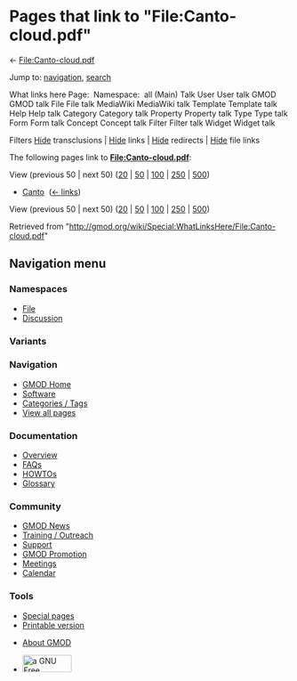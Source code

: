 <div id="mw-page-base" class="noprint">

</div>

<div id="mw-head-base" class="noprint">

</div>

<div id="content" class="mw-body" role="main">

<span id="top"></span>

<div id="mw-js-message" style="display:none;">

</div>



# <span dir="auto">Pages that link to "File:Canto-cloud.pdf"</span>

<div id="bodyContent">

<div id="contentSub">

←
[File:Canto-cloud.pdf](/wiki/File:Canto-cloud.pdf "File:Canto-cloud.pdf")

</div>

<div id="jump-to-nav" class="mw-jump">

Jump to: [navigation](#mw-navigation), [search](#p-search)

</div>

<div id="mw-content-text">

What links here Page:  Namespace:  all (Main) Talk User User talk GMOD
GMOD talk File File talk MediaWiki MediaWiki talk Template Template talk
Help Help talk Category Category talk Property Property talk Type Type
talk Form Form talk Concept Concept talk Filter Filter talk Widget
Widget talk

Filters
[Hide](/mediawiki/index.php?title=Special:WhatLinksHere/File:Canto-cloud.pdf&hidetrans=1 "Special:WhatLinksHere/File:Canto-cloud.pdf")
transclusions \|
[Hide](/mediawiki/index.php?title=Special:WhatLinksHere/File:Canto-cloud.pdf&hidelinks=1 "Special:WhatLinksHere/File:Canto-cloud.pdf")
links \|
[Hide](/mediawiki/index.php?title=Special:WhatLinksHere/File:Canto-cloud.pdf&hideredirs=1 "Special:WhatLinksHere/File:Canto-cloud.pdf")
redirects \|
[Hide](/mediawiki/index.php?title=Special:WhatLinksHere/File:Canto-cloud.pdf&hideimages=1 "Special:WhatLinksHere/File:Canto-cloud.pdf")
file links

The following pages link to
**[File:Canto-cloud.pdf](/wiki/File:Canto-cloud.pdf "File:Canto-cloud.pdf")**:

View (previous 50 \| next 50)
([20](/mediawiki/index.php?title=Special:WhatLinksHere/File:Canto-cloud.pdf&limit=20 "Special:WhatLinksHere/File:Canto-cloud.pdf")
\|
[50](/mediawiki/index.php?title=Special:WhatLinksHere/File:Canto-cloud.pdf&limit=50 "Special:WhatLinksHere/File:Canto-cloud.pdf")
\|
[100](/mediawiki/index.php?title=Special:WhatLinksHere/File:Canto-cloud.pdf&limit=100 "Special:WhatLinksHere/File:Canto-cloud.pdf")
\|
[250](/mediawiki/index.php?title=Special:WhatLinksHere/File:Canto-cloud.pdf&limit=250 "Special:WhatLinksHere/File:Canto-cloud.pdf")
\|
[500](/mediawiki/index.php?title=Special:WhatLinksHere/File:Canto-cloud.pdf&limit=500 "Special:WhatLinksHere/File:Canto-cloud.pdf"))

- [Canto](/wiki/Canto "Canto") ‎ <span class="mw-whatlinkshere-tools">([←
  links](/mediawiki/index.php?title=Special:WhatLinksHere&target=Canto "Special:WhatLinksHere"))</span>

View (previous 50 \| next 50)
([20](/mediawiki/index.php?title=Special:WhatLinksHere/File:Canto-cloud.pdf&limit=20 "Special:WhatLinksHere/File:Canto-cloud.pdf")
\|
[50](/mediawiki/index.php?title=Special:WhatLinksHere/File:Canto-cloud.pdf&limit=50 "Special:WhatLinksHere/File:Canto-cloud.pdf")
\|
[100](/mediawiki/index.php?title=Special:WhatLinksHere/File:Canto-cloud.pdf&limit=100 "Special:WhatLinksHere/File:Canto-cloud.pdf")
\|
[250](/mediawiki/index.php?title=Special:WhatLinksHere/File:Canto-cloud.pdf&limit=250 "Special:WhatLinksHere/File:Canto-cloud.pdf")
\|
[500](/mediawiki/index.php?title=Special:WhatLinksHere/File:Canto-cloud.pdf&limit=500 "Special:WhatLinksHere/File:Canto-cloud.pdf"))

</div>

<div class="printfooter">

Retrieved from
"<http://gmod.org/wiki/Special:WhatLinksHere/File:Canto-cloud.pdf>"

</div>

<div id="catlinks" class="catlinks catlinks-allhidden">

</div>

<div class="visualClear">

</div>

</div>

</div>

<div id="mw-navigation">

## Navigation menu

<div id="mw-head">



<div id="left-navigation">

<div id="p-namespaces" class="vectorTabs" role="navigation"
aria-labelledby="p-namespaces-label">

### Namespaces

- <span id="ca-nstab-image"><a href="/wiki/File:Canto-cloud.pdf" accesskey="c"
  title="View the file page [c]">File</a></span>
- <span id="ca-talk"><a
  href="/mediawiki/index.php?title=File_talk:Canto-cloud.pdf&amp;action=edit&amp;redlink=1"
  accesskey="t"
  title="Discussion about the content page [t]">Discussion</a></span>

</div>

<div id="p-variants" class="vectorMenu emptyPortlet" role="navigation"
aria-labelledby="p-variants-label">

### 

### Variants[](#)

<div class="menu">

</div>

</div>

</div>

<div id="right-navigation">





</div>



</div>

</div>

</div>

<div id="mw-panel">

<div id="p-logo" role="banner">

<a href="/wiki/Main_Page"
style="background-image: url(http://gmod.org/images/GMOD-cogs.png);"
title="Visit the main page"></a>

</div>

<div id="p-Navigation" class="portal" role="navigation"
aria-labelledby="p-Navigation-label">

### Navigation

<div class="body">

- <span id="n-GMOD-Home">[GMOD Home](/wiki/Main_Page)</span>
- <span id="n-Software">[Software](/wiki/GMOD_Components)</span>
- <span id="n-Categories-.2F-Tags">[Categories /
  Tags](/wiki/Categories)</span>
- <span id="n-View-all-pages">[View all
  pages](/wiki/Special:AllPages)</span>

</div>

</div>

<div id="p-Documentation" class="portal" role="navigation"
aria-labelledby="p-Documentation-label">

### Documentation

<div class="body">

- <span id="n-Overview">[Overview](/wiki/Overview)</span>
- <span id="n-FAQs">[FAQs](/wiki/Category:FAQ)</span>
- <span id="n-HOWTOs">[HOWTOs](/wiki/Category:HOWTO)</span>
- <span id="n-Glossary">[Glossary](/wiki/Glossary)</span>

</div>

</div>

<div id="p-Community" class="portal" role="navigation"
aria-labelledby="p-Community-label">

### Community

<div class="body">

- <span id="n-GMOD-News">[GMOD News](/wiki/GMOD_News)</span>
- <span id="n-Training-.2F-Outreach">[Training /
  Outreach](/wiki/Training_and_Outreach)</span>
- <span id="n-Support">[Support](/wiki/Support)</span>
- <span id="n-GMOD-Promotion">[GMOD
  Promotion](/wiki/GMOD_Promotion)</span>
- <span id="n-Meetings">[Meetings](/wiki/Meetings)</span>
- <span id="n-Calendar">[Calendar](/wiki/Calendar)</span>

</div>

</div>

<div id="p-tb" class="portal" role="navigation"
aria-labelledby="p-tb-label">

### Tools

<div class="body">

- <span id="t-specialpages"><a href="/wiki/Special:SpecialPages" accesskey="q"
  title="A list of all special pages [q]">Special pages</a></span>
- <span id="t-print"><a
  href="/mediawiki/index.php?title=Special:WhatLinksHere/File:Canto-cloud.pdf&amp;printable=yes"
  rel="alternate" accesskey="p"
  title="Printable version of this page [p]">Printable version</a></span>

</div>

</div>

</div>

</div>

<div id="footer" role="contentinfo">

- <span id="footer-places-about">[About
  GMOD](/wiki/GMOD:About "GMOD:About")</span>

<!-- -->

- <span id="footer-copyrightico">[<img src="http://www.gnu.org/graphics/gfdl-logo-small.png" width="88"
  height="31" alt="a GNU Free Documentation License" />](http://www.gnu.org/licenses/fdl-1.3.html)</span>


<div style="clear:both">

</div>

</div>
